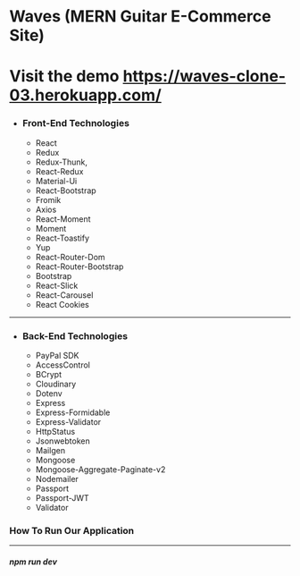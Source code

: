 # Waves (MERN Guitar E-Commerce Site)
# Visit the demo **https://waves-clone-03.herokuapp.com/**

* ### Front-End Technologies 
  - React
  - Redux
  - Redux-Thunk,
  - React-Redux
  - Material-Ui
  - React-Bootstrap
  - Fromik
  - Axios
  - React-Moment
  - Moment
  - React-Toastify
  - Yup
  - React-Router-Dom
  - React-Router-Bootstrap
  - Bootstrap
  - React-Slick
  - React-Carousel
  - React Cookies
---
* ### Back-End Technologies
    - PayPal SDK
    - AccessControl
    - BCrypt
    - Cloudinary
    - Dotenv
    - Express
    - Express-Formidable
    - Express-Validator
    - HttpStatus
    - Jsonwebtoken
    - Mailgen
    - Mongoose
    - Mongoose-Aggregate-Paginate-v2
    - Nodemailer
    - Passport
    - Passport-JWT
    - Validator

### How To Run Our Application
---
##### npm run dev
